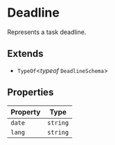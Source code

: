 # Deadline

Represents a task deadline.

## Extends

-   `TypeOf`\<_typeof_ `DeadlineSchema`\>

## Properties

| Property                 | Type     |
| ------------------------ | -------- |
| <a id="date"></a> `date` | `string` |
| <a id="lang"></a> `lang` | `string` |
